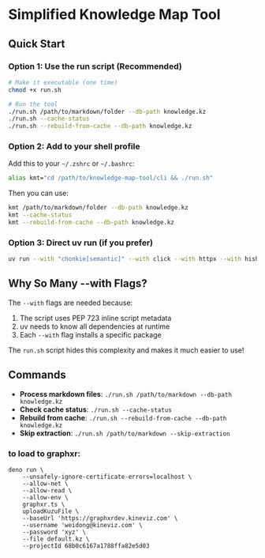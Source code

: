 # Simplified Knowledge Map Tool

## Quick Start

### Option 1: Use the run script (Recommended)
```bash
# Make it executable (one time)
chmod +x run.sh

# Run the tool
./run.sh /path/to/markdown/folder --db-path knowledge.kz
./run.sh --cache-status
./run.sh --rebuild-from-cache --db-path knowledge.kz
```

### Option 2: Add to your shell profile
Add this to your `~/.zshrc` or `~/.bashrc`:

```bash
alias kmt="cd /path/to/knowledge-map-tool/cli && ./run.sh"
```

Then you can use:
```bash
kmt /path/to/markdown/folder --db-path knowledge.kz
kmt --cache-status
kmt --rebuild-from-cache --db-path knowledge.kz
```

### Option 3: Direct uv run (if you prefer)
```bash
uv run --with "chonkie[semantic]" --with click --with httpx --with hishel --with kuzu --with python-dotenv --with rich --with openai --with pydantic --with jsonschema main.py /path/to/markdown/folder
```

## Why So Many --with Flags?

The `--with` flags are needed because:
1. The script uses PEP 723 inline script metadata
2. uv needs to know all dependencies at runtime
3. Each `--with` flag installs a specific package

The `run.sh` script hides this complexity and makes it much easier to use!

## Commands

- **Process markdown files**: `./run.sh /path/to/markdown --db-path knowledge.kz`
- **Check cache status**: `./run.sh --cache-status`
- **Rebuild from cache**: `./run.sh --rebuild-from-cache --db-path knowledge.kz`
- **Skip extraction**: `./run.sh /path/to/markdown --skip-extraction`


### to load to graphxr:
```
deno run \
    --unsafely-ignore-certificate-errors=localhost \
    --allow-net \
    --allow-read \
    --allow-env \
    graphxr.ts \
    uploadKuzuFile \
    --baseUrl 'https://graphxrdev.kineviz.com' \
    --username 'weidong@kineviz.com' \
    --password 'xyz' \
    --file default.kz \
    --projectId 68b0c6167a1788ffa82e5d03
```
